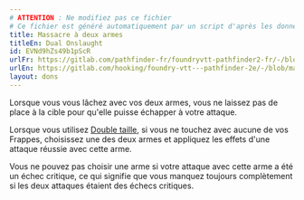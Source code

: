 ```yaml
---
# ATTENTION : Ne modifiez pas ce fichier
# Ce fichier est généré automatiquement par un script d'après les données du module Foundry VTT officiel et de sa traduction
title: Massacre à deux armes
titleEn: Dual Onslaught
id: EVNd9hZs49b1pScR
urlFr: https://gitlab.com/pathfinder-fr/foundryvtt-pathfinder2-fr/-/blob/master/data/feats/EVNd9hZs49b1pScR.htm
urlEn: https://gitlab.com/hooking/foundry-vtt---pathfinder-2e/-/blob/master/packs/data/feats.db/dual-onslaught.json
layout: dons
---
```

Lorsque vous vous lâchez avec vos deux armes, vous ne laissez pas de place à la cible pour qu'elle puisse échapper à votre attaque.

Lorsque vous utilisez [Double taille](double-taille.md), si vous ne touchez avec aucune de vos Frappes, choisissez une des deux armes et appliquez les effets d'une attaque réussie avec cette arme.

Vous ne pouvez pas choisir une arme si votre attaque avec cette arme a été un échec critique, ce qui signifie que vous manquez toujours complètement si les deux attaques étaient des échecs critiques.
